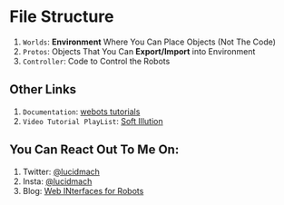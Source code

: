 # File Structure

1. `Worlds`: **Environment** Where You Can Place Objects (Not The Code)
2. `Protos`: Objects That You Can **Export/Import** into Environment
3. `Controller`: Code to Control the Robots

## Other Links

1. `Documentation`: [webots tutorials](https://cyberbotics.com/doc/guide/tutorial-1-your-first-simulation-in-webots?tab-language=python)
2. `Video Tutorial PlayList`: [Soft Illution](https://www.youtube.com/playlist?list=PLt69C9MnPchkLuNNc4q9SeMFA96_v4THJ)

## You Can React Out To Me On:

1. Twitter: [@lucidmach](https://twitter.com/LucidMach)
2. Insta: [@lucidmach](https://www.instagram.com/lucidmach/)
3. Blog: [Web INterfaces for Robots](https://dev.to/Lucidmach/)
